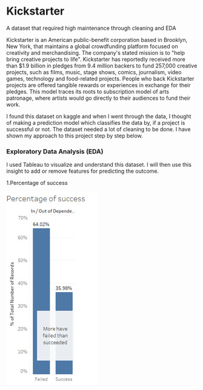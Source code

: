 # Kickstarter
A dataset that required high maintenance through cleaning and EDA

Kickstarter is an American public-benefit corporation based in Brooklyn, New York, that maintains a global crowdfunding platform focused on creativity and merchandising. The company's stated mission is to "help bring creative projects to life". Kickstarter has reportedly received more than $1.9 billion in pledges from 9.4 million backers to fund 257,000 creative projects, such as films, music, stage shows, comics, journalism, video games, technology and food-related projects.
People who back Kickstarter projects are offered tangible rewards or experiences in exchange for their pledges. This model traces its roots to subscription model of arts patronage, where artists would go directly to their audiences to fund their work.

I found this dataset on kaggle and when I went through the data, I thought of making a prediction model which classifies the data by, if a project is successful or not. The dataset needed a lot of cleaning to be done. I have shown my approach to this project step by step below.

### Exploratory Data Analysis (EDA)

I used Tableau to visualize and understand this dataset. I will then use this insight to add or remove features for predicting the outcome.

1.Percentage of success

![](Images/1.png)
